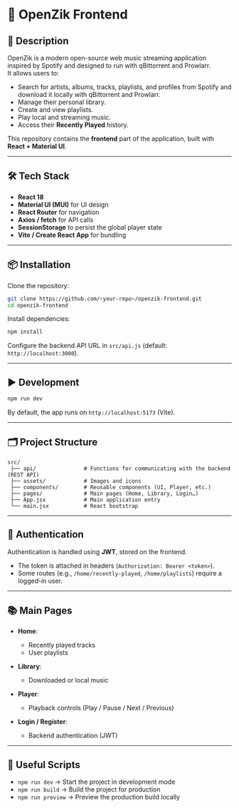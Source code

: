 # 🎵 OpenZik Frontend

## 🚀 Description
OpenZik is a modern open-source web music streaming application inspired by Spotify and designed to run with qBittorrent and Prowlarr.  
It allows users to:
- Search for artists, albums, tracks, playlists, and profiles from Spotify and download it locally with qBittorrent and Prowlarr.
- Manage their personal library.
- Create and view playlists.
- Play local and streaming music.
- Access their **Recently Played** history.

This repository contains the **frontend** part of the application, built with **React + Material UI**.

---

## 🛠️ Tech Stack
- **React 18**
- **Material UI (MUI)** for UI design
- **React Router** for navigation
- **Axios / fetch** for API calls
- **SessionStorage** to persist the global player state
- **Vite / Create React App** for bundling

---

## 📦 Installation

Clone the repository:

```bash
git clone https://github.com/<your-repo>/openzik-frontend.git
cd openzik-frontend
````

Install dependencies:

```bash
npm install
```

Configure the backend API URL in `src/api.js` (default: `http://localhost:3000`).

---

## ▶️ Development

```bash
npm run dev
```

By default, the app runs on `http://localhost:5173` (Vite).

---

## 🗂️ Project Structure

```
src/
 ├── api/               # Functions for communicating with the backend (REST API)
 ├── assets/            # Images and icons
 ├── components/        # Reusable components (UI, Player, etc.)
 ├── pages/             # Main pages (Home, Library, Login…)
 ├── App.jsx            # Main application entry
 └── main.jsx           # React bootstrap
```

---

## 🔑 Authentication

Authentication is handled using **JWT**, stored on the frontend.

* The token is attached in headers (`Authorization: Bearer <token>`).
* Some routes (e.g., `/home/recently-played`, `/home/playlists`) require a logged-in user.

---

## 📚 Main Pages

* **Home**:

  * Recently played tracks
  * User playlists
* **Library**:

  * Downloaded or local music
* **Player**:

  * Playback controls (Play / Pause / Next / Previous)
* **Login / Register**:

  * Backend authentication (JWT)

---

## 🧪 Useful Scripts

* `npm run dev` → Start the project in development mode
* `npm run build` → Build the project for production
* `npm run preview` → Preview the production build locally
